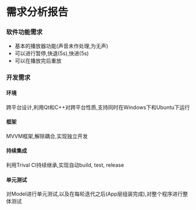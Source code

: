 # 需求分析报告

### 软件功能需求
- 基本的播放器功能(声音未作处理,为无声)
- 可以进行暂停,快退(5s),快进(5s)
- 可以在播放完后重放

### 开发需求
#### 环境
跨平台设计,利用Qt和C++对跨平台性质,支持同时在Windows下和Ubuntu下运行

#### 框架
MVVM框架,解除耦合,实现独立开发

#### 持续集成
利用Trival CI持续继承,实现自动build, test, release

#### 单元测试
对Model进行单元测试,以及在每轮迭代之后(App层组装完成),对整个程序进行整体测试